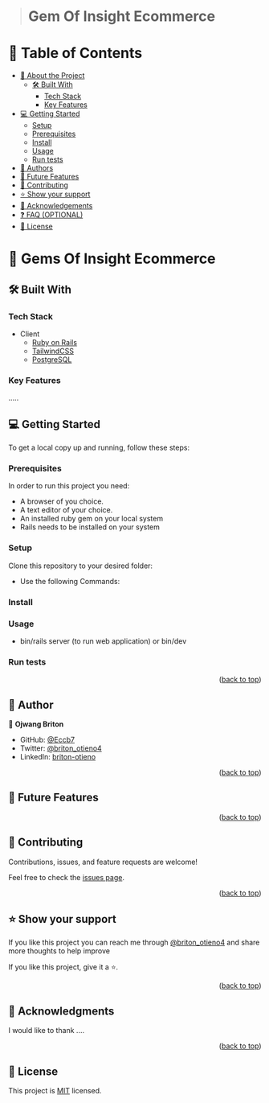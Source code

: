 <a name="readme-top"></a>

<div align="center">

</div>

> # Gem Of Insight Ecommerce

# 📗 Table of Contents

- [📖 About the Project](#about-project)
  - [🛠 Built With](#built-with)
    - [Tech Stack](#tech-stack)
    - [Key Features](#key-features)
- [💻 Getting Started](#getting-started)
  - [Setup](#setup)
  - [Prerequisites](#prerequisites)
  - [Install](#install)
  - [Usage](#usage)
  - [Run tests](#run-tests)
- [👥 Authors](#authors)
- [🔭 Future Features](#future-features)
- [🤝 Contributing](#contributing)
- [⭐️ Show your support](#support)
- [🙏 Acknowledgements](#acknowledgements)
- [❓ FAQ (OPTIONAL)](#faq)
- [📝 License](#license)

# 📖 Gems Of Insight Ecommerce <a name="about-project"></a>





## 🛠 Built With <a name="built-with"></a>

### Tech Stack <a name="tech-stack"></a>

- <summary>Client</summary>
    <ul>
      <li><a href="https://reactjs.org/">Ruby on Rails</a></li>
      <li><a href="https://reactjs.org/">TailwindCSS</a></li>
      <li><a href="https://reactjs.org/">PostgreSQL</a></li>
    </ul>

### Key Features <a name="key-features"></a>

.....

<!-- GETTING STARTED -->

## 💻 Getting Started <a name="getting-started"></a>

To get a local copy up and running, follow these steps:

### Prerequisites

In order to run this project you need:

- A browser of you choice.
- A text editor of your choice.
- An installed ruby gem on your local system
- Rails needs to be installed on your system

### Setup

Clone this repository to your desired folder:

- Use the following Commands:

### Install

### Usage

- bin/rails server (to run web application) or bin/dev

### Run tests

<!-- - Run the following script and style test:

      - rspec spec ./name_of_file_spec.rb -->

<p align="right">(<a href="#readme-top">back to top</a>)</p>

## 👥 Author <a name="authors"></a>

👤 **Ojwang Briton**

- GitHub: [@Eccb7](https://github.com/Eccb7)
- Twitter: [@briton_otieno4](https://twitter.com/briton_otieno4)
- LinkedIn: [briton-otieno](https://linkedin.com/in/briton-otieno)


<p align="right">(<a href="#readme-top">back to top</a>)</p>

## 🔭 Future Features <a name="future-features"></a>

<p align="right">(<a href="#readme-top">back to top</a>)</p>

## 🤝 Contributing <a name="contributing"></a>

Contributions, issues, and feature requests are welcome!

Feel free to check the [issues page](../../issues/).

<p align="right">(<a href="#readme-top">back to top</a>)</p>

## ⭐️ Show your support <a name="support"></a>

If you like this project you can reach me through [@briton_otieno4](https://twitter.com/briton_otieno4) and share more thoughts to help improve

If you like this project, give it a ⭐️.

<p align="right">(<a href="#readme-top">back to top</a>)</p>

## 🙏 Acknowledgments <a name="acknowledgements"></a>

I would like to thank ....

<p align="right">(<a href="#readme-top">back to top</a>)</p>

## 📝 License <a name="license"></a>

This project is [MIT](./LICENSE) licensed.
